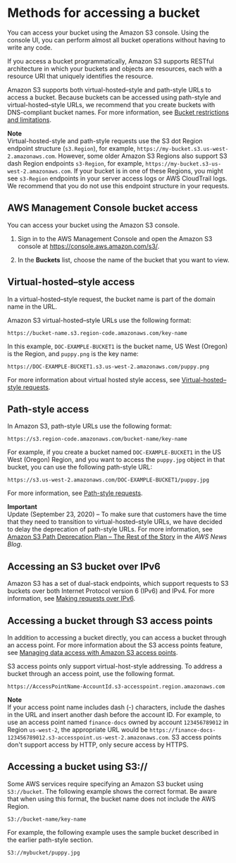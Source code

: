 # Methods for accessing a bucket<a name="access-bucket-intro"></a>

You can access your bucket using the Amazon S3 console\. Using the console UI, you can perform almost all bucket operations without having to write any code\. 

If you access a bucket programmatically, Amazon S3 supports RESTful architecture in which your buckets and objects are resources, each with a resource URI that uniquely identifies the resource\. 

Amazon S3 supports both virtual\-hosted–style and path\-style URLs to access a bucket\. Because buckets can be accessed using path\-style and virtual\-hosted–style URLs, we recommend that you create buckets with DNS\-compliant bucket names\. For more information, see [Bucket restrictions and limitations](BucketRestrictions.md)\.

**Note**  
Virtual\-hosted\-style and path\-style requests use the S3 dot Region endpoint structure \(`s3.Region`\), for example, `https://my-bucket.s3.us-west-2.amazonaws.com`\. However, some older Amazon S3 Regions also support S3 dash Region endpoints `s3-Region`, for example, `https://my-bucket.s3-us-west-2.amazonaws.com`\. If your bucket is in one of these Regions, you might see `s3-Region` endpoints in your server access logs or AWS CloudTrail logs\. We recommend that you do not use this endpoint structure in your requests\. 

## AWS Management Console bucket access<a name="access-bucket-console-ex"></a>

You can access your bucket using the Amazon S3 console\.

1. Sign in to the AWS Management Console and open the Amazon S3 console at [https://console\.aws\.amazon\.com/s3/](https://console.aws.amazon.com/s3/)\.

1. In the **Buckets** list, choose the name of the bucket that you want to view\.

## Virtual\-hosted–style access<a name="virtual-host-style-url-ex"></a>

In a virtual\-hosted–style request, the bucket name is part of the domain name in the URL\.

Amazon S3 virtual\-hosted–style URLs use the following format:

```
https://bucket-name.s3.region-code.amazonaws.com/key-name
```

In this example, `DOC-EXAMPLE-BUCKET1` is the bucket name, US West \(Oregon\) is the Region, and `puppy.png` is the key name:

```
https://DOC-EXAMPLE-BUCKET1.s3.us-west-2.amazonaws.com/puppy.png
```

For more information about virtual hosted style access, see [Virtual\-hosted–style requests](VirtualHosting.md#virtual-hosted-style-access)\.

## Path\-style access<a name="path-style-url-ex"></a>

In Amazon S3, path\-style URLs use the following format:

```
https://s3.region-code.amazonaws.com/bucket-name/key-name
```

For example, if you create a bucket named `DOC-EXAMPLE-BUCKET1` in the US West \(Oregon\) Region, and you want to access the `puppy.jpg` object in that bucket, you can use the following path\-style URL:

```
https://s3.us-west-2.amazonaws.com/DOC-EXAMPLE-BUCKET1/puppy.jpg
```

 For more information, see [Path\-style requests](VirtualHosting.md#path-style-access)\.

**Important**  
Update \(September 23, 2020\) – To make sure that customers have the time that they need to transition to virtual\-hosted–style URLs, we have decided to delay the deprecation of path\-style URLs\. For more information, see [Amazon S3 Path Deprecation Plan – The Rest of the Story](https://aws.amazon.com/blogs/aws/amazon-s3-path-deprecation-plan-the-rest-of-the-story/) in the *AWS News Blog*\.

## Accessing an S3 bucket over IPv6<a name="accessing-bucket-s3-ipv6"></a>

Amazon S3 has a set of dual\-stack endpoints, which support requests to S3 buckets over both Internet Protocol version 6 \(IPv6\) and IPv4\. For more information, see [Making requests over IPv6](ipv6-access.md)\.

## Accessing a bucket through S3 access points<a name="accessing-bucket-through-s3-access-point"></a>

In addition to accessing a bucket directly, you can access a bucket through an access point\. For more information about the S3 access points feature, see [Managing data access with Amazon S3 access points](access-points.md)\.

S3 access points only support virtual\-host\-style addressing\. To address a bucket through an access point, use the following format\.

```
https://AccessPointName-AccountId.s3-accesspoint.region.amazonaws.com
```

**Note**  
If your access point name includes dash \(\-\) characters, include the dashes in the URL and insert another dash before the account ID\. For example, to use an access point named `finance-docs` owned by account `123456789012` in Region `us-west-2`, the appropriate URL would be `https://finance-docs-123456789012.s3-accesspoint.us-west-2.amazonaws.com`\.
S3 access points don't support access by HTTP, only secure access by HTTPS\.

## Accessing a bucket using S3://<a name="accessing-a-bucket-using-S3-format"></a>

Some AWS services require specifying an Amazon S3 bucket using `S3://bucket`\. The following example shows the correct format\. Be aware that when using this format, the bucket name does not include the AWS Region\.

```
S3://bucket-name/key-name
```

For example, the following example uses the sample bucket described in the earlier path\-style section\.

```
S3://mybucket/puppy.jpg
```